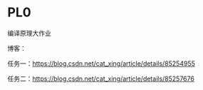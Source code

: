 # PL0
编译原理大作业

博客：

任务一：https://blog.csdn.net/cat_xing/article/details/85254955

任务二：https://blog.csdn.net/cat_xing/article/details/85257676

